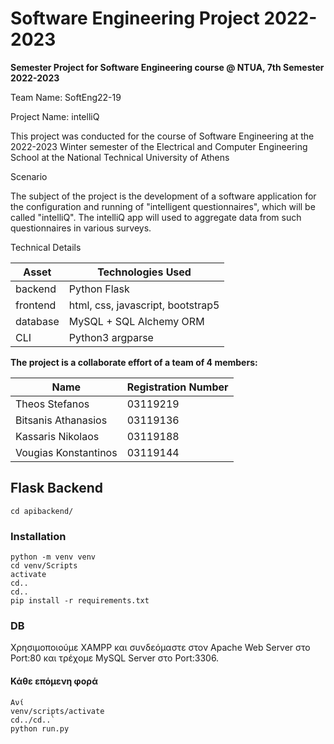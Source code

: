 # Software Engineering Project 2022-2023

**Semester Project for Software Engineering course @ NTUA, 7th Semester 2022-2023**

Team Name: SoftEng22-19

Project Name: intelliQ

This project was conducted for the course of Software Engineering at the 2022-2023 Winter semester of the Electrical and Computer Engineering School at the National Technical University of Athens


Scenario

The subject of the project is the development of a software application for the configuration and
running  of "intelligent questionnaires", which will be called "intelliQ". The intelliQ app will
used to aggregate data from such questionnaires in various surveys.


Technical Details

| Asset | Technologies Used |
| ----- | ----------- |
| backend | Python Flask |
| frontend | html, css, javascript, bootstrap5 |
| database | MySQL + SQL Alchemy ORM |
| CLI | Python3 argparse|


**The project is a collaborate effort of a team of 4 members:**


| Name | Registration Number
| ----- | -----
| Theos Stefanos | 03119219
| Bitsanis Athanasios | 03119136
| Kassaris Nikolaos | 03119188
| Vougias Konstantinos | 03119144

## Flask Backend
`cd apibackend/`
 
### Installation
 ```Σε περιβάλλον cmd
 python -m venv venv
 cd venv/Scripts
 activate
 cd..
 cd..
 pip install -r requirements.txt
 ```
 
### DB

Χρησιμοποιούμε XAMPP και συνδεόμαστε στον Apache Web Server στο Port:80 και τρέχομε MySQL Server στο Port:3306.
 
#### Κάθε επόμενη φορά
```
Ανί
venv/scripts/activate
cd../cd..`
python run.py
```
 
 
 


